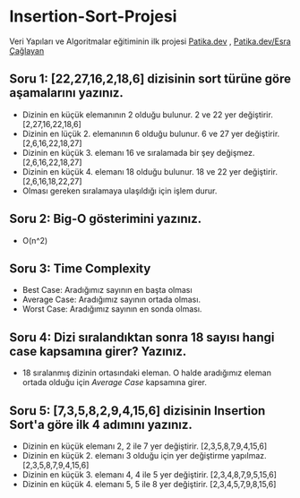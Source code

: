 # Insertion-Sort-Projesi
Veri Yapıları ve Algoritmalar eğitiminin ilk projesi
[Patika.dev](https://www.patika.dev/tr) , [Patika.dev/Esra Çağlayan](https://app.patika.dev/esracaglayan)
## Soru 1:  [22,27,16,2,18,6] dizisinin sort türüne göre aşamalarını yazınız.
* Dizinin en küçük elemanının 2 olduğu bulunur. 2 ve 22 yer değiştirir.
 [2,27,16,22,18,6]
* Dizinin en lüçük 2. elemanının 6 olduğu bulunur. 6 ve 27 yer değiştirir.
 [2,6,16,22,18,27]
* Dizinin en küçük 3. elemanı 16 ve sıralamada bir şey değişmez.
 [2,6,16,22,18,27]
* Dizinin en küçük 4. elemanı 18 olduğu bulunur. 18 ve 22 yer değiştirir.
 [2,6,16,18,22,27]
* Olması gereken sıralamaya ulaşıldığı için işlem durur.
## Soru 2: Big-O gösterimini yazınız.
* O(n^2)
## Soru 3: Time Complexity
* Best Case: Aradığımız sayının en başta olması
* Average Case: Aradığımız sayının ortada olması.
* Worst Case: Aradığımız sayının en sonda olması.
## Soru 4: Dizi sıralandıktan sonra 18 sayısı hangi case kapsamına girer? Yazınız.
* 18 sıralanmış dizinin ortasındaki eleman. O halde aradığımız eleman ortada olduğu için *Average Case* kapsamına girer.
## Soru 5: [7,3,5,8,2,9,4,15,6] dizisinin Insertion Sort'a göre ilk 4 adımını yazınız.
* Dizinin en küçük elemanı 2, 2 ile 7 yer değiştirir.
 [2,3,5,8,7,9,4,15,6]
* Dizinin en küçük 2. elemanı 3 olduğu için yer değiştirme yapılmaz.
 [2,3,5,8,7,9,4,15,6]
* Dizinin en küçük 3. elemanı 4, 4 ile 5 yer değiştirir.
 [2,3,4,8,7,9,5,15,6]
* Dizinin en küçük 4. elemanı 5, 5 ile 8 yer değiştirir.
 [2,3,4,5,7,9,8,15,6]
 
